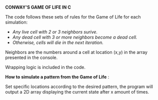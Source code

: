 
**CONWAY'S GAME OF LIFE IN C**

The code follows these sets of rules for the Game of Life for each simulation: 
- _Any live cell with 2 or 3 neighbors surive._
- _Any dead cell with 3 or more neighbors become a dead cell._
- _Otherwise, cells will die in the next iteration._

Neighbors are the numbers around a cell at location (x,y) in the array presented in the console. 

Wrapping logic is included in the code.

**How to simulate a pattern from the Game of Life** : 

Set specific locations according to the desired pattern, the program will output a 2D array displaying the current state after x amount of times.

